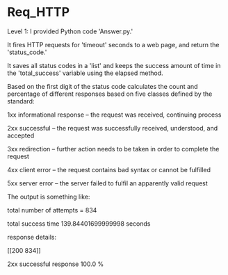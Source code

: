 # Req_HTTP

Level 1: I provided Python code 'Answer.py.' 

It fires HTTP requests for 'timeout' seconds to a web page, and return the 'status_code.'

It saves all status codes in a 'list' and keeps the success amount of time in the 'total_success' variable using the elapsed method.

Based on the first digit of the status code calculates the count and percentage of different responses based on five classes defined by the standard:

1xx informational response – the request was received, continuing process

2xx successful – the request was successfully received, understood, and accepted

3xx redirection – further action needs to be taken in order to complete the request

4xx client error – the request contains bad syntax or cannot be fulfilled

5xx server error – the server failed to fulfil an apparently valid request


The output is something like:

total number of attempts =  834

total success time 139.84401699999998 seconds

response details: 

[[200 834]]

2xx successful response 100.0 %

